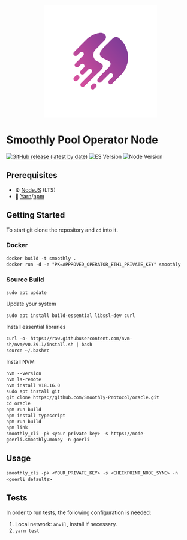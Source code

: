 <p align="center"><a href="https://0xsmoothly.notion.site/"><img width="300" title="Smoothly" src='assets/web_logo.png' /></a></p>

# Smoothly Pool Operator Node

[![GitHub release (latest by date)](https://img.shields.io/github/v/release/Smoothly-Protocol/oracle?label=Github)](https://github.com/Smoothly-Protocol/oracle/releases)
![ES Version](https://img.shields.io/badge/ES-2020-yellow)
![Node Version](https://img.shields.io/badge/node-18.x-green)

## Prerequisites

- :gear: [NodeJS](https://nodejs.org/) (LTS)
- :toolbox: [Yarn](https://yarnpkg.com/)/[npm](https://npmjs.com/)

## Getting Started 

To start git clone the repository and `cd` into it.

### Docker

```
docker build -t smoothly .
docker run -d -e "PK=APPROVED_OPERATOR_ETH1_PRIVATE_KEY" smoothly
```

### Source Build

```
sudo apt update
```
Update your system
```
sudo apt install build-essential libssl-dev curl
```
Install essential libraries
```
curl -o- https://raw.githubusercontent.com/nvm-sh/nvm/v0.39.1/install.sh | bash
source ~/.bashrc
``` 
Install NVM
```
nvm --version
nvm ls-remote
nvm install v18.16.0
sudo apt install git
git clone https://github.com/Smoothly-Protocol/oracle.git
cd oracle
npm run build
npm install typescript
npm run build
npm link
smoothly_cli -pk <your private key> -s https://node-goerli.smoothly.money -n goerli
```

## Usage 
`smoothly_cli -pk <YOUR_PRIVATE_KEY> -s <CHECKPOINT_NODE_SYNC> -n <goerli defaults>` 

## Tests 

In order to run tests, the following configuration is needed:  
1. Local network: `anvil`, install if necessary.
2. `yarn test`
